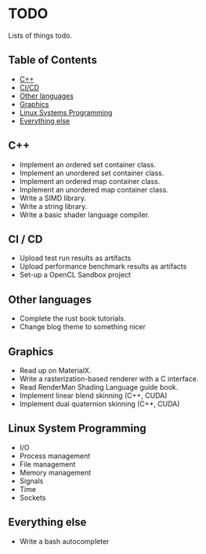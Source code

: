# TODO

Lists of things todo.  

## Table of Contents

- [C++](#c++)
- [CI/CD](#ci-cd)
- [Other languages](#other-languages)
- [Graphics](#graphics)
- [Linux Systems Programming](#linux-systems-programming)
- [Everything else](#everything-else)

## C++

- Implement an ordered set container class.
- Implement an unordered set container class.
- Implement an ordered map container class.
- Implement an unordered map container class.
- Write a SIMD library.
- Write a string library.
- Write a basic shader language compiler.

## CI / CD

- Upload test run results as artifacts
- Upload performance benchmark results as artifacts
- Set-up a OpenCL Sandbox project

## Other languages

- Complete the rust book tutorials.
- Change blog theme to something nicer

## Graphics

- Read up on MaterialX.
- Write a rasterization-based renderer with a C interface.
- Read RenderMan Shading Language guide book.
- Implement linear blend skinning (C++, CUDA)
- Implement dual quaternion skinning (C++, CUDA)

## Linux System Programming

- I/O
- Process management
- File management
- Memory management
- Signals
- Time
- Sockets

## Everything else

- Write a bash autocompleter
